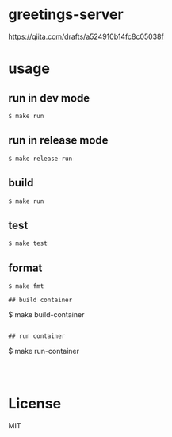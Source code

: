 # greetings-server

https://qiita.com/drafts/a524910b14fc8c05038f

# usage

## run in dev mode

```
$ make run
```

## run in release mode

```
$ make release-run
```

## build

```
$ make run
```

## test

```
$ make test
```

## format

```
$ make fmt

## build container

```
$ make build-container
```

## run container

```
$ make run-container
```



```
# License
MIT
